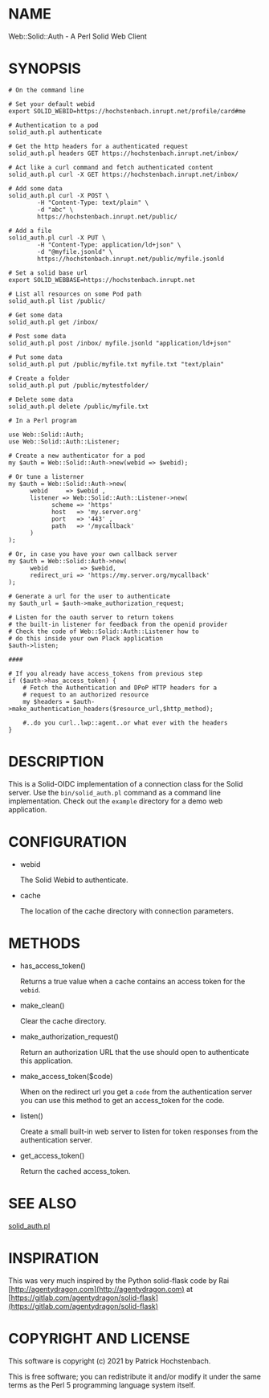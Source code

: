 # NAME

Web::Solid::Auth - A Perl Solid Web Client

# SYNOPSIS

    # On the command line

    # Set your default webid
    export SOLID_WEBID=https://hochstenbach.inrupt.net/profile/card#me

    # Authentication to a pod
    solid_auth.pl authenticate

    # Get the http headers for a authenticated request
    solid_auth.pl headers GET https://hochstenbach.inrupt.net/inbox/

    # Act like a curl command and fetch authenticated content
    solid_auth.pl curl -X GET https://hochstenbach.inrupt.net/inbox/

    # Add some data
    solid_auth.pl curl -X POST \
            -H "Content-Type: text/plain" \
            -d "abc" \
            https://hochstenbach.inrupt.net/public/
    
    # Add a file
    solid_auth.pl curl -X PUT \
            -H "Content-Type: application/ld+json" \
            -d "@myfile.jsonld" \
            https://hochstenbach.inrupt.net/public/myfile.jsonld 

    # Set a solid base url
    export SOLID_WEBBASE=https://hochstenbach.inrupt.net

    # List all resources on some Pod path
    solid_auth.pl list /public/

    # Get some data
    solid_auth.pl get /inbox/

    # Post some data
    solid_auth.pl post /inbox/ myfile.jsonld "application/ld+json"

    # Put some data
    solid_auth.pl put /public/myfile.txt myfile.txt "text/plain"

    # Create a folder
    solid_auth.pl put /public/mytestfolder/

    # Delete some data
    solid_auth.pl delete /public/myfile.txt

    # In a Perl program

    use Web::Solid::Auth;
    use Web::Solid::Auth::Listener;

    # Create a new authenticator for a pod
    my $auth = Web::Solid::Auth->new(webid => $webid);

    # Or tune a listerner
    my $auth = Web::Solid::Auth->new(
          webid     => $webid ,
          listener => Web::Solid::Auth::Listener->new(
                scheme => 'https'
                host   => 'my.server.org'
                port   => '443' ,
                path   => '/mycallback'
          )
    );

    # Or, in case you have your own callback server
    my $auth = Web::Solid::Auth->new(
          webid         => $webid,
          redirect_uri => 'https://my.server.org/mycallback'
    );

    # Generate a url for the user to authenticate
    my $auth_url = $auth->make_authorization_request;

    # Listen for the oauth server to return tokens
    # the built-in listener for feedback from the openid provider
    # Check the code of Web::Solid::Auth::Listener how to
    # do this inside your own Plack application
    $auth->listen;

    ####

    # If you already have access_tokens from previous step
    if ($auth->has_access_token) {
        # Fetch the Authentication and DPoP HTTP headers for a
        # request to an authorized resource
        my $headers = $auth->make_authentication_headers($resource_url,$http_method);

        #..do you curl..lwp::agent..or what ever with the headers
    }

# DESCRIPTION

This is a Solid-OIDC implementation of a connection class for the Solid
server. Use the `bin/solid_auth.pl` command as a command line implementation.
Check out the `example` directory for a demo web application.

# CONFIGURATION

- webid

    The Solid Webid to authenticate.

- cache

    The location of the cache directory with connection parameters.

# METHODS

- has\_access\_token()

    Returns a true value when a cache contains an access token for the `webid`.

- make\_clean()

    Clear the cache directory.

- make\_authorization\_request()

    Return an authorization URL that the use should open to authenticate this
    application.

- make\_access\_token($code)

    When on the redirect url you get a `code` from the authentication server you
    can use this method to get an access\_token for the code.

- listen()

    Create a small built-in web server to listen for token responses from the
    authentication server.

- get\_access\_token()

    Return the cached access\_token.

# SEE ALSO

[solid\_auth.pl](https://metacpan.org/pod/solid_auth.pl)

# INSPIRATION

This was very much inspired by the Python solid-flask code by
Rai [http://agentydragon.com](http://agentydragon.com) at [https://gitlab.com/agentydragon/solid-flask](https://gitlab.com/agentydragon/solid-flask)

# COPYRIGHT AND LICENSE

This software is copyright (c) 2021 by Patrick Hochstenbach.

This is free software; you can redistribute it and/or modify it under the same terms as the Perl 5 programming language system itself.
